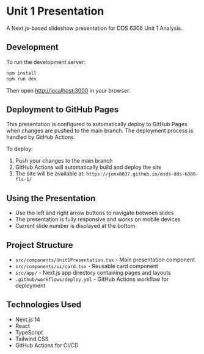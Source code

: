 # Unit 1 Presentation

A Next.js-based slideshow presentation for DDS 6306 Unit 1 Analysis.

## Development

To run the development server:

```bash
npm install
npm run dev
```

Then open [http://localhost:3000](http://localhost:3000) in your browser.

## Deployment to GitHub Pages

This presentation is configured to automatically deploy to GitHub Pages when changes are pushed to the main branch. The deployment process is handled by GitHub Actions.

To deploy:

1. Push your changes to the main branch
2. GitHub Actions will automatically build and deploy the site
3. The site will be available at: `https://jonx0037.github.io/msds-dds-6306-fls-1/`

## Using the Presentation

- Use the left and right arrow buttons to navigate between slides
- The presentation is fully responsive and works on mobile devices
- Current slide number is displayed at the bottom

## Project Structure

- `src/components/Unit1Presentation.tsx` - Main presentation component
- `src/components/ui/card.tsx` - Reusable card component
- `src/app/` - Next.js app directory containing pages and layouts
- `.github/workflows/deploy.yml` - GitHub Actions workflow for deployment

## Technologies Used

- Next.js 14
- React
- TypeScript
- Tailwind CSS
- GitHub Actions for CI/CD
